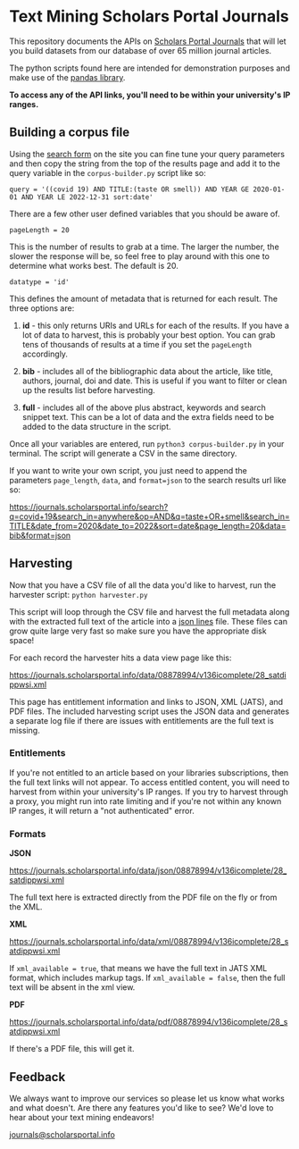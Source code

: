 # Text Mining Scholars Portal Journals

This repository documents the APIs on [Scholars Portal Journals](https://journals.scholarsportal.info/) that will let you build datasets from our database of over 65 million journal articles.

The python scripts found here are intended for demonstration purposes and make use of the [pandas library](https://pandas.pydata.org).

**To access any of the API links, you'll need to be within your university's IP ranges.** 

## Building a corpus file

Using the [search form](https://journals.scholarsportal.info/) on the site you can fine tune your query parameters and then copy the string from the top of the results page and add it to the query variable in the `corpus-builder.py` script like so:

    query = '((covid 19) AND TITLE:(taste OR smell)) AND YEAR GE 2020-01-01 AND YEAR LE 2022-12-31 sort:date'

There are a few other user defined variables that you should be aware of. 

    pageLength = 20

This is the number of results to grab at a time. The larger the number, the slower the response will be, so feel free to play around with this one to determine what works best. The default is 20.

    datatype = 'id'

This defines the amount of metadata that is returned for each result. The three options are:

 1. **id** - this only returns URIs and URLs for each of the results. If you have a lot of data to harvest, this is probably your best option. You can grab tens of thousands of results at a time if you set the `pageLength` accordingly.

 2. **bib** - includes all of the bibliographic data about the article, like title, authors, journal, doi and date. This is useful if you want to filter or clean up the results list before harvesting.
 
 3. **full** - includes all of the above plus abstract, keywords and search snippet text. This can be a lot of data and the extra fields need to be added to the data structure in the script.

Once all your variables are entered, run `python3 corpus-builder.py` in your terminal. The script will generate a CSV in the same directory.

If you want to write your own script, you just need to append the parameters `page_length`, `data`, and `format=json` to the search results url like so:

https://journals.scholarsportal.info/search?q=covid+19&search_in=anywhere&op=AND&q=taste+OR+smell&search_in=TITLE&date_from=2020&date_to=2022&sort=date&page_length=20&data=bib&format=json

## Harvesting

Now that you have a CSV file of all the data you'd like to harvest, run the harvester script: `python harvester.py`

This script will loop through the CSV file and harvest the full metadata along with the extracted full text of the article into a [json lines](https://jsonlines.org/) file. These files can grow quite large very fast so make sure you have the appropriate disk space!

For each record the harvester hits a data view page like this:

https://journals.scholarsportal.info/data/08878994/v136icomplete/28_satdippwsi.xml

This page has entitlement information and links to JSON, XML (JATS), and PDF files. The included harvesting script uses the JSON data and generates a separate log file if there are issues with entitlements are the full text is missing. 

### Entitlements

If you're not entitled to an article based on your libraries subscriptions, then the full text links will not appear. To access entitled content, you will need to harvest from within your university's IP ranges. If you try to harvest through a proxy, you might run into rate limiting and if you're not within any known IP ranges, it will return a "not authenticated" error.

### Formats

**JSON**

https://journals.scholarsportal.info/data/json/08878994/v136icomplete/28_satdippwsi.xml

The full text here is extracted directly from the PDF file on the fly or from the XML. 

**XML**

https://journals.scholarsportal.info/data/xml/08878994/v136icomplete/28_satdippwsi.xml

If `xml_available = true`, that means we have the full text in JATS XML format, which includes markup tags. If `xml_available = false`, then the full text will be absent in the xml view. 

**PDF**

https://journals.scholarsportal.info/data/pdf/08878994/v136icomplete/28_satdippwsi.xml

If there's a PDF file, this will get it.

## Feedback

We always want to improve our services so please let us know what works and what doesn't. Are there any features you'd like to see? We'd love to hear about your text mining endeavors!

journals@scholarsportal.info




